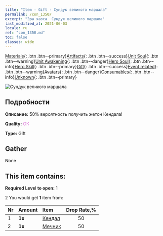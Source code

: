 ```yaml
---
title: "Item - Gift - Сундук великого маршала"
permalink: /con_1350/
excerpt: "Эра хаоса  Сундук великого маршала"
last_modified_at: 2021-06-03
locale: ru
ref: "con_1350.md"
toc: false
classes: wide
---
```

 [Materials](/ItemsRU/){: .btn .btn--primary}[Artifacts](/ItemsRU/Artifacts/){: .btn .btn--success}[Unit Soul](/ItemsRU/UnitSoul/){: .btn .btn--warning}[Unit Awakening](/ItemsRU/UnitAwakening/){: .btn .btn--danger}[Hero Soul](/ItemsRU/HeroSoul/){: .btn .btn--info}[Hero Skill](/ItemsRU/HeroSkill/){: .btn .btn--primary}[Gift](/ItemsRU/Gift/){: .btn .btn--success}[Event related](/ItemsRU/Events/){: .btn .btn--warning}[Avatars](/ItemsRU/Avatars/){: .btn .btn--danger}[Consumables](/ItemsRU/Consumables/){: .btn .btn--info}[Unknown](/ItemsRU/Unknown/){: .btn .btn--primary}

 ![Сундук великого маршала](/images/t/i_906027.png)

## Подробности
 **Описание:** 50% вероятность получить жетон Кендала!

 **Quality:** <span style="color: #DA70D6">OK</span>

 **Type:** Gift

## Gather

  None

## This item contains:

 **Required Level to open:** 1

 2 You would get **1** item  from:

  | Nr | Amount |     Item    | Drop Rate,% |
  |:---|:-------|:------------|:---------:|
  | 1 |  **1x** | [Кендал](/ItemsRU/her_363/) | 50 | 
  | 2 |  **1x** | [Мечник](/ItemsRU/unt_193/) | 50 | 
